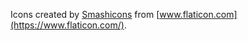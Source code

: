 Icons created by [Smashicons](https://www.flaticon.com/de/autoren/smashicons) from [www.flaticon.com](https://www.flaticon.com/).
